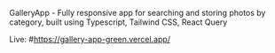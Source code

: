 GalleryApp - Fully responsive app for searching and storing photos by category, built using Typescript, Tailwind CSS, React Query

Live: #https://gallery-app-green.vercel.app/
